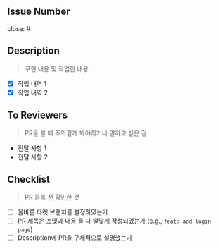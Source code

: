 ## Issue Number

close: #

## Description

> 구현 내용 및 작업한 내용

- [x] 작업 내역 1
- [x] 작업 내역 2

## To Reviewers

> PR을 볼 때 주의깊게 봐야하거나 말하고 싶은 점

- 전달 사항 1
- 전달 사항 2

## Checklist

> PR 등록 전 확인한 것

- [ ] 올바른 타켓 브랜치를 설정하였는가
- [ ] PR 제목은 포맷과 내용 둘 다 알맞게 작성되었는가 (e.g., `feat: add login page`)
- [ ] Description에 PR을 구체적으로 설명했는가
